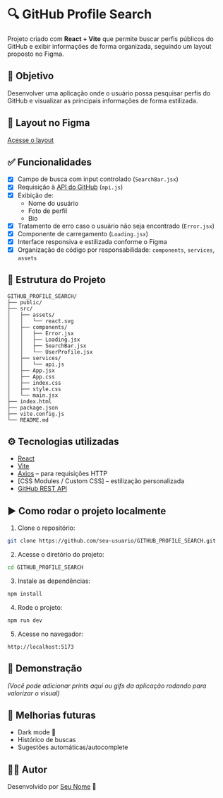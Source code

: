 
# 🔍 GitHub Profile Search

Projeto criado com **React + Vite** que permite buscar perfis públicos do GitHub e exibir informações de forma organizada, seguindo um layout proposto no Figma.

## 📝 Objetivo

Desenvolver uma aplicação onde o usuário possa pesquisar perfis do GitHub e visualizar as principais informações de forma estilizada.

## 🎨 Layout no Figma

[Acesse o layout](https://www.figma.com/proto/DqtFxC6312M32mLt8FpJjq/inovation-class?page-id=22%3A2864&node-id=22-4293&viewport=359%2C115%2C0.25&t=SHsEqEgaMrXGMKwv-1&scaling=scale-down-width&content-scaling=fixed&starting-point-node-id=22%3A4293&show-proto-sidebar=1)

## ✅ Funcionalidades

- [x] Campo de busca com input controlado (`SearchBar.jsx`)
- [x] Requisição à [API do GitHub](https://api.github.com/users/{username}) (`api.js`)
- [x] Exibição de:
  - Nome do usuário
  - Foto de perfil
  - Bio
- [x] Tratamento de erro caso o usuário não seja encontrado (`Error.jsx`)
- [x] Componente de carregamento (`Loading.jsx`)
- [x] Interface responsiva e estilizada conforme o Figma
- [x] Organização de código por responsabilidade: `components`, `services`, `assets`

## 📂 Estrutura do Projeto

```
GITHUB_PROFILE_SEARCH/
├── public/
├── src/
│   ├── assets/
│   │   └── react.svg
│   ├── components/
│   │   ├── Error.jsx
│   │   ├── Loading.jsx
│   │   ├── SearchBar.jsx
│   │   └── UserProfile.jsx
│   ├── services/
│   │   └── api.js
│   ├── App.jsx
│   ├── App.css
│   ├── index.css
│   ├── style.css
│   └── main.jsx
├── index.html
├── package.json
├── vite.config.js
└── README.md
```

## ⚙️ Tecnologias utilizadas

- [React](https://reactjs.org/)
- [Vite](https://vitejs.dev/)
- [Axios](https://axios-http.com/) – para requisições HTTP
- [CSS Modules / Custom CSS] – estilização personalizada
- [GitHub REST API](https://docs.github.com/en/rest/users/users?apiVersion=2022-11-28)

## ▶️ Como rodar o projeto localmente

1. Clone o repositório:
```bash
git clone https://github.com/seu-usuario/GITHUB_PROFILE_SEARCH.git
```

2. Acesse o diretório do projeto:
```bash
cd GITHUB_PROFILE_SEARCH
```

3. Instale as dependências:
```bash
npm install
```

4. Rode o projeto:
```bash
npm run dev
```

5. Acesse no navegador:
```
http://localhost:5173
```

## 📸 Demonstração

*(Você pode adicionar prints aqui ou gifs da aplicação rodando para valorizar o visual)*

## 📌 Melhorias futuras

- Dark mode 🌙
- Histórico de buscas
- Sugestões automáticas/autocomplete

## 👨‍💻 Autor

Desenvolvido por [Seu Nome](https://github.com/seu-usuario) 🚀

